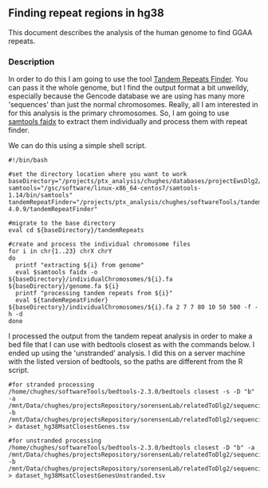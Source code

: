 ## Finding repeat regions in hg38

This document describes the analysis of the human genome to find GGAA repeats.

### Description

In order to do this I am going to use the tool [Tandem Repeats Finder](https://github.com/Benson-Genomics-Lab/TRF). You can pass it the whole genome, but I find the output format a bit unweildy, especially because the Gencode database we are using has many more 'sequences' than just the normal chromosomes. Really, all I am interested in for this analysis is the primary chromosomes. So, I am going to use [samtools faidx](http://www.htslib.org/doc/samtools-faidx.html) to extract them individually and process them with repeat finder.

We can do this using a simple shell script.

```shell
#!/bin/bash

#set the directory location where you want to work
baseDirectory="/projects/ptx_analysis/chughes/databases/projectEwsDlg2/baseGenomeFiles"
samtools="/gsc/software/linux-x86_64-centos7/samtools-1.14/bin/samtools"
tandemRepeatFinder="/projects/ptx_analysis/chughes/softwareTools/tandemRepeatFinder-4.0.9/tandemRepeatFinder"

#migrate to the base directory
eval cd ${baseDirectory}/tandemRepeats

#create and process the individual chromosome files
for i in chr{1..23} chrX chrY
do
  printf "extracting ${i} from genome"
  eval $samtools faidx -o ${baseDirectory}/individualChromosomes/${i}.fa ${baseDirectory}/genome.fa ${i}
  printf "processing tandem repeats from ${i}"
  eval ${tandemRepeatFinder} ${baseDirectory}/individualChromosomes/${i}.fa 2 7 7 80 10 50 500 -f -h -d
done 
```

I processed the output from the tandem repeat analysis in order to make a bed file that I can use with bedtools closest as with the commands below. I ended up using the 'unstranded' analysis. I did this on a server machine with the listed version of bedtools, so the paths are different from the R script.

```shell
#for stranded processing
/home/chughes/softwareTools/bedtools-2.3.0/bedtools closest -s -D "b" -a /mnt/Data/chughes/projectsRepository/sorensenLab/relatedToDlg2/sequencing20211129_grunewaldEwsAtlasWgs/dataset_msatRepeats.bed -b /mnt/Data/chughes/projectsRepository/sorensenLab/relatedToDlg2/sequencing20211129_grunewaldEwsAtlasWgs/dataset_gtfGenesOnly.bed > dataset_hg38MsatClosestGenes.tsv

#for unstranded processing
/home/chughes/softwareTools/bedtools-2.3.0/bedtools closest -D "b" -a /mnt/Data/chughes/projectsRepository/sorensenLab/relatedToDlg2/sequencing20211129_grunewaldEwsAtlasWgs/dataset_msatRepeats.bed -b /mnt/Data/chughes/projectsRepository/sorensenLab/relatedToDlg2/sequencing20211129_grunewaldEwsAtlasWgs/dataset_gtfGenesOnly.bed > dataset_hg38MsatClosestGenesUnstranded.tsv
```
